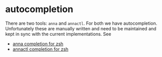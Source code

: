# autocompletion
There are two tools: `anna` and `annactl`. For both we have autocompletion.
Unfortunately these are manually written and need to be maintained and kept in
sync with the current implementations. See

- [anna completion for zsh](/completion/zsh/_anna)
- [annactl completion for zsh](/completion/zsh/_annactl)
